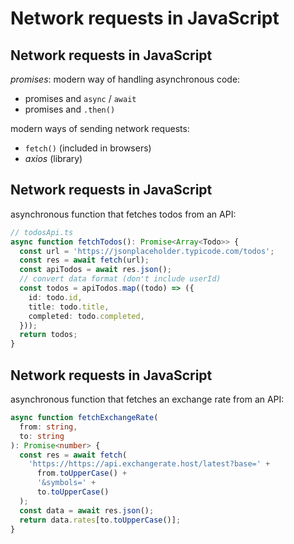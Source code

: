 # Network requests in JavaScript

## Network requests in JavaScript

_promises_: modern way of handling asynchronous code:

- promises and `async` / `await`
- promises and `.then()`

modern ways of sending network requests:

- `fetch()` (included in browsers)
- _axios_ (library)

## Network requests in JavaScript

asynchronous function that fetches todos from an API:

```ts
// todosApi.ts
async function fetchTodos(): Promise<Array<Todo>> {
  const url = 'https://jsonplaceholder.typicode.com/todos';
  const res = await fetch(url);
  const apiTodos = await res.json();
  // convert data format (don't include userId)
  const todos = apiTodos.map((todo) => ({
    id: todo.id,
    title: todo.title,
    completed: todo.completed,
  }));
  return todos;
}
```

## Network requests in JavaScript

asynchronous function that fetches an exchange rate from an API:

```ts
async function fetchExchangeRate(
  from: string,
  to: string
): Promise<number> {
  const res = await fetch(
    'https://https://api.exchangerate.host/latest?base=' +
      from.toUpperCase() +
      '&symbols=' +
      to.toUpperCase()
  );
  const data = await res.json();
  return data.rates[to.toUpperCase()];
}
```
